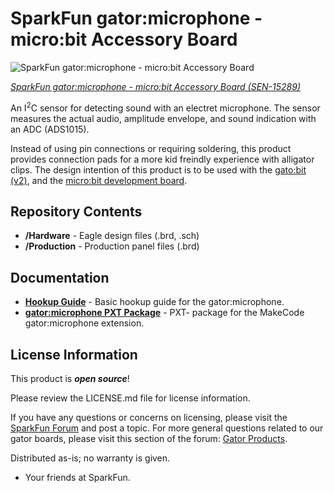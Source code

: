 SparkFun gator:microphone - micro:bit Accessory Board 
=============================

![SparkFun gator:microphone - micro:bit Accessory Board](https://cdn.sparkfun.com/assets/parts/1/3/7/7/5/15289-SparkFun_gator-microphone_-_micro-bit_Accessory_Board-01.jpg)

[*SparkFun gator:microphone - micro:bit Accessory Board (SEN-15289)*](https://www.sparkfun.com/products/15289)  

An I<sup>2</sup>C sensor for detecting sound with an electret microphone. The sensor measures the actual audio, amplitude envelope, and sound indication with an ADC (ADS1015).

Instead of using pin connections or requiring soldering, this product provides connection pads for a more kid freindly experience with alligator clips. The design intention of this product is to be used with the [gato:bit (v2)](https://www.sparkfun.com/products/15162), and the [micro:bit development board](https://www.sparkfun.com/products/14208).

Repository Contents
-------------------

* **/Hardware** - Eagle design files (.brd, .sch)
* **/Production** - Production panel files (.brd)

Documentation
--------------

* **[Hookup Guide](https://learn.sparkfun.com/tutorials/sparkfun-gatormicrophone-hookup-guide)** - Basic hookup guide for the gator:microphone.
* **[gator:microphone PXT Package](https://github.com/sparkfun/pxt-gator-microphone)** - PXT- package for the MakeCode gator:microphone extension.

License Information
-------------------

This product is _**open source**_! 

Please review the LICENSE.md file for license information. 

If you have any questions or concerns on licensing, please visit the [SparkFun Forum](https://forum.sparkfun.com/index.php) and post a topic. For more general questions related to our gator boards, please visit this section of the forum: [Gator Products](https://forum.sparkfun.com/viewforum.php?f=162).

Distributed as-is; no warranty is given.

- Your friends at SparkFun.
